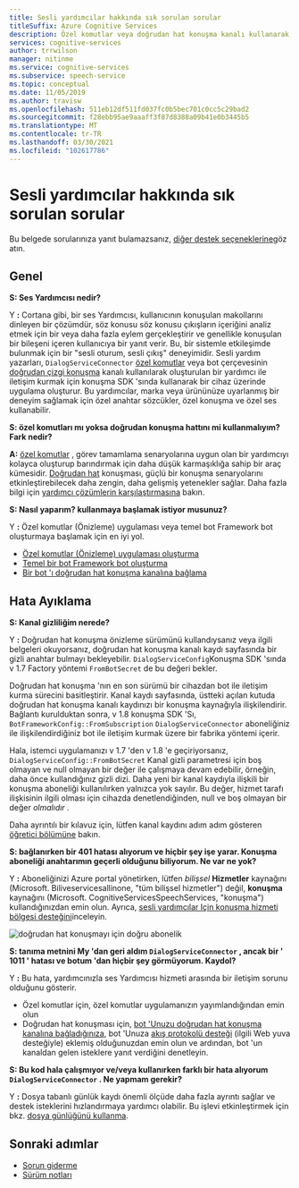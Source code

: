 ```yaml
---
title: Sesli yardımcılar hakkında sık sorulan sorular
titleSuffix: Azure Cognitive Services
description: Özel komutlar veya doğrudan hat konuşma kanalı kullanarak sesli yardımcılar hakkında en popüler sorulara yanıtlar alın.
services: cognitive-services
author: trrwilson
manager: nitinme
ms.service: cognitive-services
ms.subservice: speech-service
ms.topic: conceptual
ms.date: 11/05/2019
ms.author: travisw
ms.openlocfilehash: 511eb12df511fd037fc0b5bec701c0cc5c29bad2
ms.sourcegitcommit: f28ebb95ae9aaaff3f87d8388a09b41e0b3445b5
ms.translationtype: MT
ms.contentlocale: tr-TR
ms.lasthandoff: 03/30/2021
ms.locfileid: "102617786"
---
```

# <a name="voice-assistants-frequently-asked-questions"></a>Sesli yardımcılar hakkında sık sorulan sorular

Bu belgede sorularınıza yanıt bulamazsanız, [diğer destek seçeneklerine](../cognitive-services-support-options.md?context=%2fazure%2fcognitive-services%2fspeech-service%2fcontext%2fcontext%253fcontext%253d%2fazure%2fcognitive-services%2fspeech-service%2fcontext%2fcontext)göz atın.

## <a name="general"></a>Genel

**S: Ses Yardımcısı nedir?**

Y **:** Cortana gibi, bir ses Yardımcısı, kullanıcının konuşulan makollarını dinleyen bir çözümdür, söz konusu söz konusu çıkışların içeriğini analiz etmek için bir veya daha fazla eylem gerçekleştirir ve genellikle konuşulan bir bileşeni içeren kullanıcıya bir yanıt verir. Bu, bir sistemle etkileşimde bulunmak için bir "sesli oturum, sesli çıkış" deneyimidir. Sesli yardım yazarları, `DialogServiceConnector` [özel komutlar](custom-commands.md) veya bot çerçevesinin [doğrudan çizgi konuşma](direct-line-speech.md) kanalı kullanılarak oluşturulan bir yardımcı ile iletişim kurmak için konuşma SDK 'sında kullanarak bir cihaz üzerinde uygulama oluşturur. Bu yardımcılar, marka veya ürününüze uyarlanmış bir deneyim sağlamak için özel anahtar sözcükler, özel konuşma ve özel ses kullanabilir.

**S: özel komutları mı yoksa doğrudan konuşma hattını mi kullanmalıyım? Fark nedir?**

**A:** [özel komutlar](custom-commands.md) , görev tamamlama senaryolarına uygun olan bir yardımcıyı kolayca oluşturup barındırmak için daha düşük karmaşıklığa sahip bir araç kümesidir. [Doğrudan hat](direct-line-speech.md) konuşması, güçlü bir konuşma senaryolarını etkinleştirebilecek daha zengin, daha gelişmiş yetenekler sağlar. Daha fazla bilgi için [yardımcı çözümlerin karşılaştırmasına](voice-assistants.md#choosing-an-assistant-solution) bakın.

**S: Nasıl yaparım? kullanmaya başlamak istiyor musunuz?**

Y **:** Özel komutlar (Önizleme) uygulaması veya temel bot Framework bot oluşturmaya başlamak için en iyi yol.

- [Özel komutlar (Önizleme) uygulaması oluşturma](./quickstart-custom-commands-application.md)
- [Temel bir bot Framework bot oluşturma](/azure/bot-service/bot-builder-tutorial-basic-deploy)
- [Bir bot 'ı doğrudan hat konuşma kanalına bağlama](/azure/bot-service/bot-service-channel-connect-directlinespeech)

## <a name="debugging"></a>Hata Ayıklama

**S: Kanal gizliliğim nerede?**

Y **:** Doğrudan hat konuşma önizleme sürümünü kullandıysanız veya ilgili belgeleri okuyorsanız, doğrudan hat konuşma kanalı kaydı sayfasında bir gizli anahtar bulmayı bekleyebilir. `DialogServiceConfig`Konuşma SDK 'sında v 1.7 Factory yöntemi `FromBotSecret` de bu değeri bekler.

Doğrudan hat konuşma 'nın en son sürümü bir cihazdan bot ile iletişim kurma sürecini basitleştirir. Kanal kaydı sayfasında, üstteki açılan kutuda doğrudan hat konuşma kanalı kaydınızı bir konuşma kaynağıyla ilişkilendirir. Bağlantı kurulduktan sonra, v 1.8 konuşma SDK 'Sı, `BotFrameworkConfig::FromSubscription` `DialogServiceConnector` aboneliğiniz ile ilişkilendirdiğiniz bot ile iletişim kurmak üzere bir fabrika yöntemi içerir.

Hala, istemci uygulamanızı v 1.7 'den v 1.8 'e geçiriyorsanız, `DialogServiceConfig::FromBotSecret` Kanal gizli parametresi için boş olmayan ve null olmayan bir değer ile çalışmaya devam edebilir, örneğin, daha önce kullandığınız gizli dizi. Daha yeni bir kanal kaydıyla ilişkili bir konuşma aboneliği kullanılırken yalnızca yok sayılır. Bu değer, hizmet tarafı ilişkisinin ilgili olması için cihazda denetlendiğinden, null ve boş olmayan bir değer _olmalıdır_ .

Daha ayrıntılı bir kılavuz için, lütfen kanal kaydını adım adım gösteren [öğretici bölümüne](tutorial-voice-enable-your-bot-speech-sdk.md#register-the-direct-line-speech-channel) bakın.

**S: bağlanırken bir 401 hatası alıyorum ve hiçbir şey işe yarar. Konuşma aboneliği anahtarımın geçerli olduğunu biliyorum. Ne var ne yok?**

Y **:** Aboneliğinizi Azure portal yönetirken, lütfen _bilişsel_ **Hizmetler** kaynağını (Microsoft. Biliveservicesallinone, "tüm bilişsel hizmetler") değil, **konuşma** kaynağını (Microsoft. CognitiveServicesSpeechServices, "konuşma") kullandığınızdan emin olun. Ayrıca, [sesli yardımcılar Için konuşma hizmeti bölgesi desteğini](regions.md#voice-assistants)inceleyin.

![doğrudan hat konuşmayı için doğru abonelik](media/voice-assistants/faq-supported-subscription.png "uyumlu bir konuşma aboneliği örneği")

**S: tanıma metnini My 'dan geri aldım `DialogServiceConnector` , ancak bir ' 1011 ' hatası ve botum 'dan hiçbir şey görmüyorum. Kaydol?**

Y **:** Bu hata, yardımcınızla ses Yardımcısı hizmeti arasında bir iletişim sorunu olduğunu gösterir.

- Özel komutlar için, özel komutlar uygulamanızın yayımlandığından emin olun
- Doğrudan hat konuşması için, [bot 'Unuzu doğrudan hat konuşma kanalına bağladığınıza](/azure/bot-service/bot-service-channel-connect-directlinespeech), bot 'Unuza [akış protokolü desteği](/azure/bot-service/directline-speech-bot) (ilgili Web yuva desteğiyle) eklemiş olduğunuzdan emin olun ve ardından, bot 'un kanaldan gelen isteklere yanıt verdiğini denetleyin.

**S: Bu kod hala çalışmıyor ve/veya kullanırken farklı bir hata alıyorum `DialogServiceConnector` . Ne yapmam gerekir?**

Y **:** Dosya tabanlı günlük kaydı önemli ölçüde daha fazla ayrıntı sağlar ve destek isteklerini hızlandırmaya yardımcı olabilir. Bu işlevi etkinleştirmek için bkz. [dosya günlüğünü kullanma](how-to-use-logging.md).

## <a name="next-steps"></a>Sonraki adımlar

- [Sorun giderme](troubleshooting.md)
- [Sürüm notları](releasenotes.md)